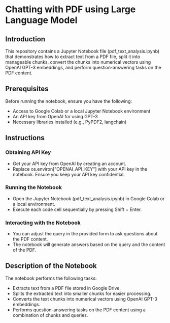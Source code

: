 # Chatting with PDF  using Large Language Model

## Introduction

This repository contains a Jupyter Notebook file (pdf_text_analysis.ipynb) that demonstrates how to extract text from a PDF file, split it into manageable chunks, convert the chunks into numerical vectors using OpenAI GPT-3 embeddings, and perform question-answering tasks on the PDF content.

## Prerequisites 

Before running the notebook, ensure you have the following:

* Access to Google Colab or a local Jupyter Notebook environment
* An API key from OpenAI for using GPT-3
* Necessary libraries installed (e.g., PyPDF2, langchain)

## Instructions

### Obtaining API Key

* Get your API key from OpenAI by creating an account.
* Replace os.environ["OPENAI_API_KEY"] with your API key in the notebook. Ensure you keep your API key confidential.

### Running the Notebook

* Open the Jupyter Notebook (pdf_text_analysis.ipynb) in Google Colab or a local environment.
* Execute each code cell sequentially by pressing Shift + Enter.

### Interacting with the Notebook 

* You can adjust the query in the provided form to ask questions about the PDF content.
* The notebook will generate answers based on the query and the content of the PDF.

## Description of the Notebook

The notebook performs the following tasks:

* Extracts text from a PDF file stored in Google Drive.
* Splits the extracted text into smaller chunks for easier processing.
* Converts the text chunks into numerical vectors using OpenAI GPT-3 embeddings.
* Performs question-answering tasks on the PDF content using a combination of chunks and queries.
